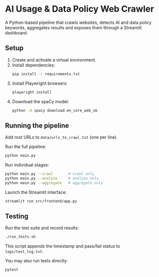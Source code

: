 # AI Usage & Data Policy Web Crawler

A Python-based pipeline that crawls websites, detects AI and data policy keywords, aggregates results and exposes them through a Streamlit dashboard.

## Setup
1. Create and activate a virtual environment.
2. Install dependencies:
   ```bash
   pip install -r requirements.txt
   ```
3. Install Playwright browsers:
   ```bash
   playwright install
   ```
4. Download the spaCy model:
   ```bash
   python -m spacy download en_core_web_sm
   ```

## Running the pipeline
Add root URLs to `data/urls_to_crawl.txt` (one per line).

Run the full pipeline:
```bash
python main.py
```
Run individual stages:
```bash
python main.py --crawl       # crawl only
python main.py --analyze     # analyze only
python main.py --aggregate   # aggregate only
```
Launch the Streamlit interface:
```bash
streamlit run src/frontend/app.py
```

## Testing
Run the test suite and record results:
```bash
./run_tests.sh
```
This script appends the timestamp and pass/fail status to `logs/test_log.txt`.

You may also run tests directly:
```bash
pytest
```

